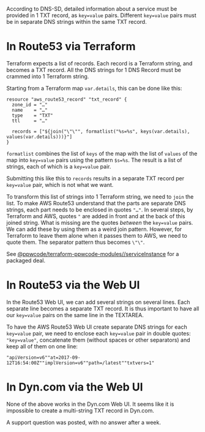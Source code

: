<!--
  MIT License

  Copyright (c) 2017-2017 Jan Dockx

  Permission is hereby granted, free of charge, to any person obtaining a copy
  of this software and associated documentation files (the "Software"), to deal
  in the Software without restriction, including without limitation the rights
  to use, copy, modify, merge, publish, distribute, sublicense, and/or sell
  copies of the Software, and to permit persons to whom the Software is
  furnished to do so, subject to the following conditions:

  The above copyright notice and this permission notice shall be included in all
  copies or substantial portions of the Software.

  THE SOFTWARE IS PROVIDED "AS IS", WITHOUT WARRANTY OF ANY KIND, EXPRESS OR
  IMPLIED, INCLUDING BUT NOT LIMITED TO THE WARRANTIES OF MERCHANTABILITY,
  FITNESS FOR A PARTICULAR PURPOSE AND NONINFRINGEMENT. IN NO EVENT SHALL THE
  AUTHORS OR COPYRIGHT HOLDERS BE LIABLE FOR ANY CLAIM, DAMAGES OR OTHER
  LIABILITY, WHETHER IN AN ACTION OF CONTRACT, TORT OR OTHERWISE, ARISING FROM,
  OUT OF OR IN CONNECTION WITH THE SOFTWARE OR THE USE OR OTHER DEALINGS IN THE
  SOFTWARE.
-->

According to DNS-SD, detailed information about a service must be provided
in 1 TXT record, as `key=value` pairs. Different `key=value` pairs must be
in separate DNS strings within the same TXT record. 

In Route53 via Terraform
========================

Terraform expects a list of records. Each record is a Terraform string, and
becomes a TXT record.
All the DNS strings for 1 DNS Record must be crammed into 1 Terraform string.

Starting from a Terraform map `var.details`, this can be done like this:

    resource "aws_route53_record" "txt_record" {
      zone_id = "…"
      name    = "…"
      type    = "TXT"
      ttl     = "…"
    
      records = ["${join("\"\"", formatlist("%s=%s", keys(var.details), values(var.details)))}"]
    }

`formatlist` combines the list of `keys` of the map with the list of `values` of the map into
`key=value` pairs using the pattern `$s=%s`. The result is a list of strings, each of which
is a `key=value` pair.

Submitting this like this to `records` results in a separate TXT record per `key=value` pair,
which is not what we want.

To transform this list of strings into 1 Terraform string, we need to `join` the list.
To make AWS Route53 understand that the parts are separate DNS strings,
each part needs to be enclosed in quotes `"…"`.
In several steps, by Terraform and AWS, quotes `"` are added in front and at the back of this
joined string. What is missing are the quotes _between_ the `key=value` pairs. We can add these
by using them as a weird join pattern. However, for Terraform to leave them alone when it passes
them to AWS, we need to quote them. The separator pattern thus becomes `\"\"`.

See [@ppwcode/terraform-ppwcode-modules//serviceInstance] for a packaged deal.


In Route53 via the Web UI
=========================

In the Route53 Web UI, we can add several strings on several lines. Each separate line becomes
a separate TXT record. It is thus important to have all our `key=value` pairs on the same line
in the TEXTAREA.

To have the AWS Route53 Web UI create separate DNS strings for each `key=value` pair, we need to
enclose each `key=value` pair in double quotes: `"key=value"`, concatenate them (without spaces
or other separators) and keep all of them on one line:

    "apiVersion=v6""at=2017-09-12T16:54:00Z""implVersion=v6""path=/latest""txtvers=1"


In Dyn.com via the Web UI
=========================

None of the above works in the Dyn.com Web UI.
It seems like it is impossible to create a multi-string TXT record in Dyn.com.

A support question was posted, with no answer after a week. 


[@ppwcode/terraform-ppwcode-modules//serviceInstance]: https://github.com/peopleware/terraform-ppwcode-modules/tree/master/serviceInstance
